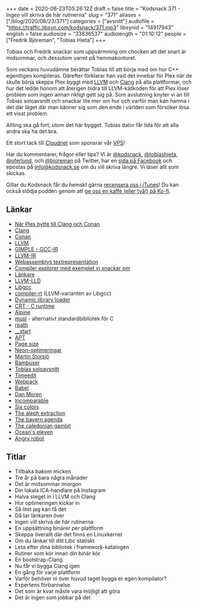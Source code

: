 +++
date = 2020-06-23T05:26:12Z
draft = false
title = "Kodsnack 371 - Ingen vill skriva de här rutinerna"
slug = "371"
aliases = ["/blog/2020/06/23/371"]
categories = ["avsnitt"]
audiofile = "https://traffic.libsyn.com/kodsnack/371.mp3"
libsynid = "14917943"
english = false
audiosize = "33836537"
audiolength = "01:10:12"
people = ["Fredrik Björeman", "Tobias Hieta"]
+++

Tobias och Fredrik snackar som uppvärmning om chocken att det snart är midsommar, och dessutom varmt på hemmakontoret.

Som veckans huvudämne berättar Tobias till att börja med om hur C++ egentligen kompileras. Därefter förklarar han vad det innebar för Plex när de skulle börja skeppa Plex byggt med [LLVM](https://en.wikipedia.org/wiki/LLVM) och [Clang](https://en.wikipedia.org/wiki/Clang) på alla plattformar, och hur det ledde honom att återigen bidra till LLVM-källkoden för att Plex löser problem som ingen annan riktigt gett sig på. Som avslutning knyter vi an till Tobias soloavsnitt och snackar lite mer om hur och varför man kan hamna i det där läget där man känner sig som den ende i världen som försöker lösa ett visst problem.

Allting ska gå fort, utom det här bygget. Tobias dator får lida för att alla andra ska ha det bra.

Ett stort tack till [Cloudnet](http://www.cloudnet.se) som sponsrar vår [VPS](http://en.wikipedia.org/wiki/Virtual_private_server)!

Har du kommentarer, frågor eller tips? Vi är [@kodsnack](https://www.twitter.com/kodsnack), [@tobiashieta](https://www.twitter.com/tobiashieta), [@oferlund](https://www.twitter.com/oferlund), och [@bjoreman](https://www.twitter.com/bjoreman) på Twitter, har en [sida på Facebook](https://www.facebook.com/kodsnack) och epostas på [info@kodsnack.se](mailto:info@kodsnack.se) om du vill skriva längre. Vi läser allt som skickas.

Gillar du Kodsnack får du hemskt gärna [recensera oss i iTunes](http://itunes.apple.com/se/podcast/kodsnack/id561631498?l=en)! Du kan också stödja podden genom att <a href="https://ko-fi.com/kodsnack" rel="payment">ge oss en kaffe (eller två!) på Ko-fi</a>.

## Länkar ##
* [När Plex bytte till Clang och Conan](https://kodsnack.se/296/)
* [Clang](https://en.wikipedia.org/wiki/Clang)
* [Conan](https://kodsnack.se/198/)
* [LLVM](https://en.wikipedia.org/wiki/LLVM)
* [GIMPLE - GCC-IR](https://gcc.gnu.org/wiki/GIMPLE)
* [LLVM-IR](https://hub.packtpub.com/introducing-llvm-intermediate-representation/)
* [Webassemblys textrepresentation](https://developer.mozilla.org/en-US/docs/WebAssembly/Understanding_the_text_format)
* [Compiler explorer med exemplet vi snackar om](https://godbolt.org/z/FwxTKk)
* [Länkare](https://en.wikipedia.org/wiki/Linker_%28computing%29)
* [LLVM-LLD](https://lld.llvm.org/)
* [Libgcc](https://wiki.osdev.org/Libgcc)
* [compiler-rt](https://compiler-rt.llvm.org/) (LLVM-varianten av Libgcc)
* [Dynamic library loader](http://www.yolinux.com/TUTORIALS/LibraryArchives-StaticAndDynamic.html)
* [CRT - C runtime](https://docs.microsoft.com/en-us/cpp/c-runtime-library/crt-library-features?view=vs-2019)
* [Alpine](https://en.wikipedia.org/wiki/Alpine_Linux)
* [musl](https://musl.libc.org/) - alternativt standardbibliotek för C
* [rpath](https://en.wikipedia.org/wiki/Rpath)
* [__start](http://www.muppetlabs.com/~breadbox/software/tiny/teensy.html)
* [APT](https://en.wikipedia.org/wiki/APT_%28software%29)
* [Page size](https://en.wikipedia.org/wiki/Page_%28computer_memory%29#Page_size_trade-off)
* [Neon-optimeringar](https://en.wikipedia.org/wiki/ARM_architecture#Advanced_SIMD_%28Neon%29)
* [Martin Storsjö](https://github.com/mstorsjo)
* [Bambuser](https://sv.wikipedia.org/wiki/Bambuser)
* [Tobias soloavsnitt](https://kodsnack.se/365/)
* [Timeedit](https://www.timeedit.com/)
* [Webpack](https://webpack.js.org/)
* [Babel](https://babeljs.io/)
* [Dan Moren](https://dmoren.com/)
* [Incomparable](https://www.theincomparable.com/)
* [Six colors](https://sixcolors.com/)
* [The aleph extraction](https://dmoren.com/the-aleph-extraction/)
* [The bayern agenda](https://dmoren.com/the-bayern-agenda/)
* [The caledonian gambit](https://dmoren.com/the-caledonian-gambit/)
* [Ocean's eleven](https://en.wikipedia.org/wiki/Ocean%27s_Eleven)
* [Angry robot](https://www.angryrobotbooks.com/)

## Titlar ##
* Tillbaka bakom micken
* Tre år på bara några månader
* Det är midsommar imorgon
* Din lokala ICA-handlare på Instagram
* Halva steget in i LLVM och Clang
* Hur optimeringen kickar in
* Så litet jag kan få det
* Då tar länkaren över
* Ingen vill skriva de här rutinerna
* En uppsättning binärer per plattform
* Skeppa överallt där det finns en Linuxkernel
* Om du länkar till ditt Libc statiskt
* Leta efter dina bibliotek i framework-katalogen
* Rutiner som kör innan din binär kör
* En bootstrap-Clang
* Nu får vi bygga Clang igen
* En gång för varje plattform
* Varför behöver ni över huvud taget bygga er egen kompilator?
* Expertens förbannelse
* Det som är kvar måste vara möjligt att göra
* Det är ingen som jobbar på det